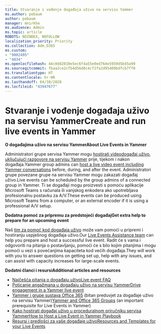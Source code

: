 ```yaml
---
title: Stvaranje i vođenje događaja uživo na servisu Yammer
ms.author: pebaum
author: pebaum
manager: mnirkhe
ms.audience: Admin
ms.topic: article
ROBOTS: NOINDEX, NOFOLLOW
localization_priority: Priority
ms.collection: Adm_O365
ms.custom:
- "9002495"
- "4834"
ms.openlocfilehash: 44c0dd2010e5ec6f4a55e0ed764e5959d5b45a99
ms.sourcegitcommit: fbaa2ce2cfb4d56d8c4cf2fa2d95489bdfcb7ff0
ms.translationtype: HT
ms.contentlocale: hr-HR
ms.lasthandoff: 04/30/2020
ms.locfileid: "43947677"
---
```

# <a name="create-and-run-live-events-in-yammer"></a><span data-ttu-id="7f4e7-102">Stvaranje i vođenje događaja uživo na servisu Yammer</span><span class="sxs-lookup"><span data-stu-id="7f4e7-102">Create and run live events in Yammer</span></span>

<span data-ttu-id="7f4e7-103">**O događajima uživo na servisu Yammer**</span><span class="sxs-lookup"><span data-stu-id="7f4e7-103">**About Live Events in Yammer**</span></span>

<span data-ttu-id="7f4e7-104">Administratori grupe servisa Yammer mogu [hostirati videodogađaj uživo, uključujući razgovore na servisu Yammer](https://docs.microsoft.com/yammer/manage-yammer-groups/yammer-live-events) prije, tijekom i nakon događaja.</span><span class="sxs-lookup"><span data-stu-id="7f4e7-104">Yammer group admins can [host a live video event including Yammer conversations](https://docs.microsoft.com/yammer/manage-yammer-groups/yammer-live-events) before, during, and after the event.</span></span> <span data-ttu-id="7f4e7-105">Administratori grupe povezane grupe na servisu Yammer mogu zakazati događaj uživo.</span><span class="sxs-lookup"><span data-stu-id="7f4e7-105">Live events can be scheduled by the group admins of a connected group in Yammer.</span></span> <span data-ttu-id="7f4e7-106">Ti se događaji mogu proizvesti s pomoću aplikacije Microsoft Teams s računala ili vanjskog enkodera ako upotrebljava profesionalnu postavku za A/V.</span><span class="sxs-lookup"><span data-stu-id="7f4e7-106">These events can be produced using Microsoft Teams from a computer, or an external encoder if it is using a professional A/V setup.</span></span>

<span data-ttu-id="7f4e7-107">**Dodatna pomoć za pripremu za predstojeći događaj**</span><span class="sxs-lookup"><span data-stu-id="7f4e7-107">**Get extra help to prepare for an upcoming event**</span></span>

<span data-ttu-id="7f4e7-108">Naš [tim za pomoć kod događaja uživo](https://aka.ms/AA87gbh) može vam pomoći u pripremi i hostiranju uspješnog događaja uživo.</span><span class="sxs-lookup"><span data-stu-id="7f4e7-108">Our [Live Events Assistance team](https://aka.ms/AA87gbh) can help you prepare and host a successful live event.</span></span> <span data-ttu-id="7f4e7-109">Radit će s vama i odgovoriti na pitanja o postavljanju, pomoći će s bilo kojim pitanjima i mogu pomoći u vezi s povećanjima kapaciteta kod većih događaja.</span><span class="sxs-lookup"><span data-stu-id="7f4e7-109">They will work with you to answer questions on getting set up, help with any issues, and can assist with capacity increases for large-scale events.</span></span>

<span data-ttu-id="7f4e7-110">**Dodatni članci i resursi**</span><span class="sxs-lookup"><span data-stu-id="7f4e7-110">**Additional articles and resources**</span></span>

- [<span data-ttu-id="7f4e7-111">Najčešća pitanja o događaju uživo</span><span class="sxs-lookup"><span data-stu-id="7f4e7-111">Live event FAQ</span></span>](https://support.office.com/article/43bbd59d-a734-4c8f-923d-6a239d137d34)
- [<span data-ttu-id="7f4e7-112">Poticanje angažmana u događaju uživo na servisu Yammer</span><span class="sxs-lookup"><span data-stu-id="7f4e7-112">Drive engagement in a Yammer live event</span></span>](https://support.office.com/article/drive-engagement-in-a-yammer-live-event-c0244ad8-6dcb-419c-add9-2e4a00543412?ui=en-US&rs=en-US&ad=US)
- <span data-ttu-id="7f4e7-113">[Yammer i grupe sustava Office 365](https://docs.microsoft.com/yammer/manage-yammer-groups/yammer-and-office-365-groups) (bitan preduvjet za događaje uživo na servisu Yammer)</span><span class="sxs-lookup"><span data-stu-id="7f4e7-113">[Yammer and Office 365 Groups](https://docs.microsoft.com/yammer/manage-yammer-groups/yammer-and-office-365-groups) (an important prerequisite for Live Events in Yammer)</span></span>
- [<span data-ttu-id="7f4e7-114">Kako hostirati događaj uživo u proceduralnom priručniku servisa Yammer</span><span class="sxs-lookup"><span data-stu-id="7f4e7-114">How to Host a Live Event in Yammer Playbook</span></span>](https://aka.ms/LiveEventsinYammerplaybook)
- [<span data-ttu-id="7f4e7-115">Resursi i predlošci za vaše događaje uživo</span><span class="sxs-lookup"><span data-stu-id="7f4e7-115">Resources and Templates for your Live Events</span></span>](https://aka.ms/LiveEventYammerTemplates)
